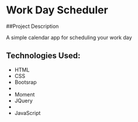 # Work Day Scheduler 

##Project Description 

A simple calendar app for scheduling your work day

## Technologies Used:
<ul>
<li>HTML</li>
<li>CSS</li>
<li>Bootsrap<li>
<li>Moment</li>
<li>JQuery<li>
<li>JavaScript</li>
